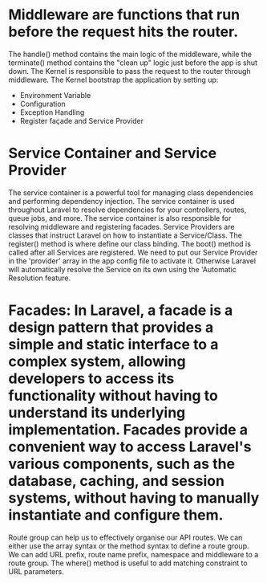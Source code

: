 # Middleware are functions that run before the request hits the router.
 The handle() method contains the main logic
 of the middleware, while the terminate()
 method contains the "clean up" logic just
 before the app is shut down.
 The Kernel is responsible to pass the request
 to the router through middleware.
 The Kernel bootstrap the application by
 setting up:
   - Environment Variable
   -  Configuration
   - Exception Handling
   - Register façade and Service Provider

# Service Container and Service Provider
The service container is a powerful tool for managing class dependencies and performing dependency injection. The service container is used throughout Laravel to resolve dependencies for your controllers, routes, queue jobs, and more. The service container is also responsible for resolving middleware and registering facades.
 Service Providers are classes that instruct
 Laravel on how to instantiate a Service/Class.
 The register() method is where define our
 class binding.
 The boot() method is called after all Services
 are registered.
 We need to put our Service Provider in the
 'provider' array in the app config file to activate
 it. Otherwise Laravel will automatically resolve
 the Service on its own using the 'Automatic
 Resolution feature.

# Facades: In Laravel, a facade is a design pattern that provides a simple and static interface to a complex system, allowing developers to access its functionality without having to understand its underlying implementation. Facades provide a convenient way to access Laravel's various components, such as the database, caching, and session systems, without having to manually instantiate and configure them.

Route group can help us to effectively organise
our API routes.
We can either use the array syntax or the method
syntax to define a route group.
We can add URL prefix, route name prefix,
namespace and middleware to a route group.
The where() method is useful to add matching
constraint to URL parameters.

